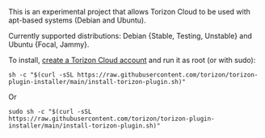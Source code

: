 This is an experimental project that allows Torizon Cloud to be used with apt-based systems (Debian and Ubuntu).

Currently supported distributions: Debian {Stable, Testing, Unstable} and Ubuntu {Focal, Jammy}.

To install, [create a Torizon Cloud account](https://app.torizon.io/run) and run it as root (or with sudo):

```
sh -c "$(curl -sSL https://raw.githubusercontent.com/torizon/torizon-plugin-installer/main/install-torizon-plugin.sh)"
```

Or

```
sudo sh -c "$(curl -sSL https://raw.githubusercontent.com/torizon/torizon-plugin-installer/main/install-torizon-plugin.sh)"
```
